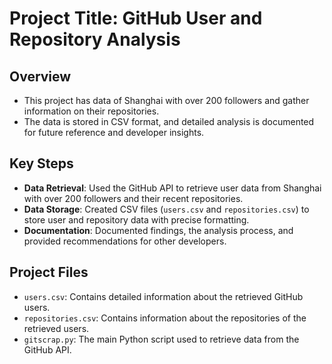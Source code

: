 # Project Title: GitHub User and Repository Analysis

## Overview
- This project has data of Shanghai with over 200 followers and gather information on their repositories.
- The data is stored in CSV format, and detailed analysis is documented for future reference and developer insights.

## Key Steps
- **Data Retrieval**: Used the GitHub API to retrieve user data from Shanghai with over 200 followers and their recent repositories.
- **Data Storage**: Created CSV files (`users.csv` and `repositories.csv`) to store user and repository data with precise formatting.
- **Documentation**: Documented findings, the analysis process, and provided recommendations for other developers.

## Project Files
- `users.csv`: Contains detailed information about the retrieved GitHub users.
- `repositories.csv`: Contains information about the repositories of the retrieved users.
- `gitscrap.py`: The main Python script used to retrieve data from the GitHub API.


